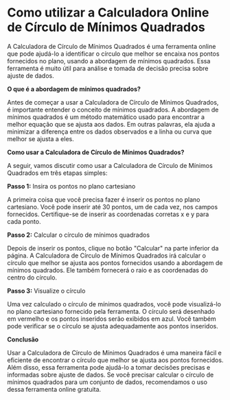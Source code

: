Como utilizar a Calculadora Online de Círculo de Mínimos Quadrados
==================================================================

A Calculadora de Círculo de Mínimos Quadrados é uma ferramenta online que pode ajudá-lo a identificar o círculo que melhor se encaixa nos pontos fornecidos no plano, usando a abordagem de mínimos quadrados. Essa ferramenta é muito útil para análise e tomada de decisão precisa sobre ajuste de dados.

**O que é a abordagem de mínimos quadrados?**

Antes de começar a usar a Calculadora de Círculo de Mínimos Quadrados, é importante entender o conceito de mínimos quadrados. A abordagem de mínimos quadrados é um método matemático usado para encontrar a melhor equação que se ajusta aos dados. Em outras palavras, ela ajuda a minimizar a diferença entre os dados observados e a linha ou curva que melhor se ajusta a eles.

**Como usar a Calculadora de Círculo de Mínimos Quadrados?**

A seguir, vamos discutir como usar a Calculadora de Círculo de Mínimos Quadrados em três etapas simples:

**Passo 1:** Insira os pontos no plano cartesiano

A primeira coisa que você precisa fazer é inserir os pontos no plano cartesiano. Você pode inserir até 30 pontos, um de cada vez, nos campos fornecidos. Certifique-se de inserir as coordenadas corretas x e y para cada ponto.

**Passo 2:** Calcular o círculo de mínimos quadrados

Depois de inserir os pontos, clique no botão "Calcular" na parte inferior da página. A Calculadora de Círculo de Mínimos Quadrados irá calcular o círculo que melhor se ajusta aos pontos fornecidos usando a abordagem de mínimos quadrados. Ele também fornecerá o raio e as coordenadas do centro do círculo.

**Passo 3:** Visualize o círculo

Uma vez calculado o círculo de mínimos quadrados, você pode visualizá-lo no plano cartesiano fornecido pela ferramenta. O círculo será desenhado em vermelho e os pontos inseridos serão exibidos em azul. Você também pode verificar se o círculo se ajusta adequadamente aos pontos inseridos.

**Conclusão**

Usar a Calculadora de Círculo de Mínimos Quadrados é uma maneira fácil e eficiente de encontrar o círculo que melhor se ajusta aos pontos fornecidos. Além disso, essa ferramenta pode ajudá-lo a tomar decisões precisas e informadas sobre ajuste de dados. Se você precisar calcular o círculo de mínimos quadrados para um conjunto de dados, recomendamos o uso dessa ferramenta online gratuita.